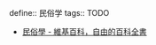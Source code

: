 define:: 民俗学
tags:: TODO

  - [民俗學 - 維基百科，自由的百科全書](https://zh.m.wikipedia.org/zh-hk/%E6%B0%91%E4%BF%97%E5%AD%B8)